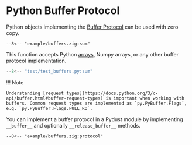 # Python Buffer Protocol

Python objects implementing the [Buffer Protocol](https://docs.python.org/3/c-api/buffer.html#) can be used with zero copy.

```zig
--8<-- "example/buffers.zig:sum"
```

This function accepts Python [arrays](https://docs.python.org/3/library/array.html#module-array), Numpy arrays, or any other buffer protocol implementation.

```python
--8<-- "test/test_buffers.py:sum"
```

!!! Note

    Understanding [request types](https://docs.python.org/3/c-api/buffer.html#buffer-request-types) is important when working with buffers. Common request types are implemented as `py.PyBuffer.Flags`, e.g. `py.PyBuffer.Flags.FULL_RO`.


You can implement a buffer protocol in a Pydust module by implementing `__buffer__` and optionally `__release_buffer__` methods.

```zig
--8<-- "example/buffers.zig:protocol"
```
